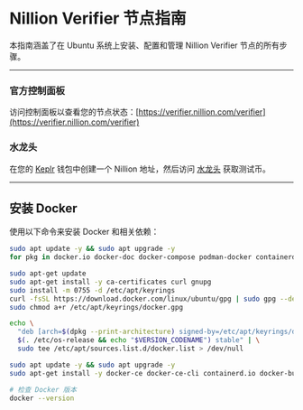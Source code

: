 # Nillion Verifier 节点指南

本指南涵盖了在 Ubuntu 系统上安装、配置和管理 Nillion Verifier 节点的所有步骤。

---

### 官方控制面板
访问控制面板以查看您的节点状态：[https://verifier.nillion.com/verifier](https://verifier.nillion.com/verifier)

### 水龙头
在您的 [Keplr](https://chromewebstore.google.com/detail/keplr/dmkamcknogkgcdfhhbddcghachkejeap) 钱包中创建一个 Nillion 地址，然后访问 [水龙头](https://faucet.testnet.nillion.com/) 获取测试币。

---

## 安装 Docker
使用以下命令来安装 Docker 和相关依赖：

```bash
sudo apt update -y && sudo apt upgrade -y
for pkg in docker.io docker-doc docker-compose podman-docker containerd runc; do sudo apt-get remove $pkg; done

sudo apt-get update
sudo apt-get install -y ca-certificates curl gnupg
sudo install -m 0755 -d /etc/apt/keyrings
curl -fsSL https://download.docker.com/linux/ubuntu/gpg | sudo gpg --dearmor -o /etc/apt/keyrings/docker.gpg
sudo chmod a+r /etc/apt/keyrings/docker.gpg

echo \
  "deb [arch=$(dpkg --print-architecture) signed-by=/etc/apt/keyrings/docker.gpg] https://download.docker.com/linux/ubuntu \
  $(. /etc/os-release && echo "$VERSION_CODENAME") stable" | \
  sudo tee /etc/apt/sources.list.d/docker.list > /dev/null

sudo apt update -y && sudo apt upgrade -y
sudo apt-get install -y docker-ce docker-ce-cli containerd.io docker-buildx-plugin docker-compose-plugin

# 检查 Docker 版本
docker --version
